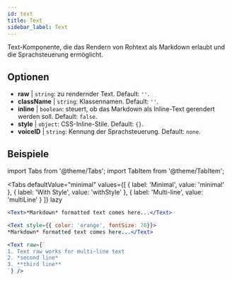 ```yaml
---
id: text 
title: Text
sidebar_label: Text
---
```


Text-Komponente, die das Rendern von Rohtext als Markdown erlaubt und die Sprachsteuerung ermöglicht.

## Optionen

* __raw__ | `string`: zu rendernder Text. Default: `''`.
* __className__ | `string`: Klassennamen. Default: `''`.
* __inline__ | `boolean`: steuert, ob das Markdown als Inline-Text gerendert werden soll. Default: `false`.
* __style__ | `object`: CSS-Inline-Stile. Default: `{}`.
* __voiceID__ | `string`: Kennung der Sprachsteuerung. Default: `none`.


## Beispiele


import Tabs from '@theme/Tabs';
import TabItem from '@theme/TabItem';

<Tabs
    defaultValue="minimal"
    values={[
        { label: 'Minimal', value: 'minimal' },
        { label: 'With Style', value: 'withStyle' },
        { label: 'Multi-line', value: 'multiLine' }
    ]}
    lazy
>
<TabItem value="minimal">

```jsx live
<Text>*Markdown* formatted text comes here...</Text>
```

</TabItem>

<TabItem value="withStyle">

```jsx live
<Text style={{ color: 'orange', fontSize: 70}}>
*Markdown* formatted text comes here...</Text>
```
</TabItem>

<TabItem value="multiLine">

```jsx live
<Text raw={`
1. Text raw works for multi-line text
2. *second line*
3. **third line**
`} />
```
</TabItem>

</Tabs>
